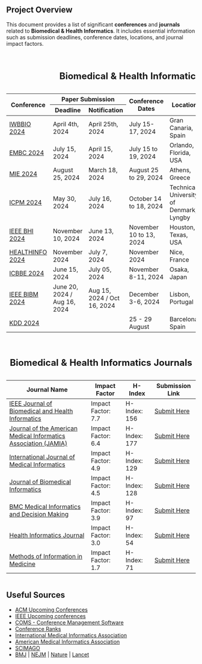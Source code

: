 ## Project Overview

This document provides a list of significant **conferences** and **journals** related to **Biomedical & Health Informatics**. It includes essential information such as submission deadlines, conference dates, locations, and journal impact factors.

<div align="center" style="overflow-x:auto;text-align:center;vertical-align: middle;">
<table border="0.5">
<caption> <h2> Biomedical & Health Informatics Conferences</h2</caption>
<thead>
<tr>
<th rowspan="2">Conference</th>
<th colspan="2">Paper Submission</th> 
<th rowspan="2">Conference Dates</th>
<th rowspan="2">Location</th>
<th colspan="3">Workshop Paper</th>
</tr>
<tr>
<th>Deadline</th><th>Notification</th><th>Name</th><th>Deadline</th><th>Notification</th>
</tr>
</thead>
<tbody>
<!-- Sort the conference dates before adding based on the dates -->
<tr>
    <td><a href="https://iwbbio.ugr.es/">IWBBIO 2024</a></td>
    <td>April 4th, 2024</td>
    <td>April 25th, 2024</td>
    <td>July 15- 17, 2024</td>
    <td>Gran Canaria, Spain</td>
    <td></td>
    <td></td>
    <td></td>
</tr>

<tr>
    <td><a href="https://embc.embs.org/2024/">EMBC 2024</a></td>
    <td>July 15, 2024</td>
    <td>April 15, 2024</td>
    <td>July 15 to 19, 2024</td>
    <td>Orlando, Florida, USA</td>
    <td></td>
    <td></td>
    <td></td>
</tr>

<tr>
    <td><a href="https://mie2024.org/">MIE 2024</a></td>
    <td>August 25, 2024</td>
    <td>March 18, 2024</td>
    <td>August 25 to 29, 2024</td>
    <td>Athens, Greece</td>
    <td></td>
    <td></td>
    <td></td>
</tr>
<tr>
    <td><a href="https://icpmconference.org/2024/">ICPM 2024</a></td>
    <td>May 30, 2024</td>
    <td>July 16, 2024</td>
    <td>October 14 to 18, 2024</td>
    <td>Technical University of Denmark, Lyngby</td>
    <td><a href="https://icpmconference.org/2024/workshops/">Workshops</a></td>
    <td></td>
    <td></td>
</tr>
<tr>
    <td><a href="https://bhi.embs.org/2024/">IEEE BHI 2024</a></td>
    <td>November 10, 2024</td>
    <td>June 13, 2024</td>
    <td>November 10 to 13, 2024</td>
    <td>Houston, Texas, USA</td>
    <td></td>
    <td></td>
    <td></td>
</tr>
<tr>
    <td><a href="https://www.iaria.org/conferences2024/HEALTHINFO24.html">HEALTHINFO 2024</a></td>
    <td>November 2024</td>
    <td>July 7, 2024</td>
    <td>November 2024</td>
    <td>Nice, France</td>
    <td></td>
    <td></td>
    <td></td>
</tr>
<tr>
    <td><a href="https://www.icbbe.com/index.html">ICBBE 2024</a></td>
    <td>June 15, 2024</td>
    <td>July 05, 2024</td>
    <td>November 8-11, 2024</td>
    <td>Osaka, Japan</td>
    <td></td>
    <td></td>
    <td></td>
</tr>
<tr>
    <td><a href="https://ieeebibm.org/BIBM2024/">IEEE BIBM 2024</a></td>
    <td>June 20, 2024 / Aug 16, 2024</td>
    <td>Aug 15, 2024 / Oct 16, 2024</td>
    <td>December 3-6, 2024</td>
    <td>Lisbon, Portugal</td>
    <td></td>
    <td></td>
    <td></td>
</tr>

<tr>
    <td><a href="https://kdd2024.kdd.org/">KDD 2024</a></td>
    <td></td>
    <td></td>
    <td>25 - 29 August</td>
    <td>Barcelona, Spain</td> 
    <td><a href="https://biokdd.org/biokdd24/regular.html">BIOKDD 2024</a></td>
    <td>May 28, 2024</td>
    <td>August 25, 2024</td>
</tr>


<!-- <tr>
<td><a href="conference_link_here">Conference Name</a></td>
<td>Submission Deadline</td>
<td>Notification Date</td>
<td>Conference Date</td>
<td>Location</td>
<td>Workshop Name</td>
<td>Workshop Deadline</td>
<td>Workshop Notification</td>
</tr> -->
<!-- Repeat the row block for each conference -->
</tbody>
</table>
</div>

<div align="center" style="overflow-x:auto;text-align:center;vertical-align: middle;">
<table border="0.5">
<caption> <h2> Biomedical & Health Informatics Journals</h2></caption>
<thead>
<tr>
<th>Journal Name</th>
<th>Impact Factor</th>
<th>H-Index</th>
<th>Submission Link</th>
</tr>
</thead>
<tbody>
<!-- Journals sorted by H-Index and Impact Factor -->
<tr>
    <td><a href="https://ieeexplore.ieee.org/xpl/RecentIssue.jsp?punumber=6221020">IEEE Journal of Biomedical and Health Informatics</a></td>
    <td>Impact Factor: 7.7</td>
    <td>H-Index: 156</td>
    <td><a href="https://ieee.atyponrex.com/journal/jbhi-embs">Submit Here</a></td>
</tr>
<tr>
    <td><a href="https://academic.oup.com/jamia">Journal of the American Medical Informatics Association (JAMIA)</a></td>
    <td>Impact Factor: 6.4</td>
    <td>H-Index: 177</td>
    <td><a href="http://mc.manuscriptcentral.com/jamia">Submit Here</a></td>
</tr>
<tr>
    <td><a href="https://www.sciencedirect.com/journal/international-journal-of-medical-informatics">International Journal of Medical Informatics</a></td>
    <td>Impact Factor: 4.9</td>
    <td>H-Index: 129</td>
    <td><a href="https://www.editorialmanager.com/IJMEDI">Submit Here</a></td>
</tr>
<tr>
    <td><a href="https://www.sciencedirect.com/journal/journal-of-biomedical-informatics">Journal of Biomedical Informatics</a></td>
    <td>Impact Factor: 4.5</td>
    <td>H-Index: 128</td>
    <td><a href="https://www.editorialmanager.com/jbi/default.aspx">Submit Here</a></td>
</tr>
<tr>
    <td><a href="https://bmcmedinformdecismak.biomedcentral.com/">BMC Medical Informatics and Decision Making</a></td>
    <td>Impact Factor: 3.9</td>
    <td>H-Index: 97</td>
    <td><a href="https://bmcmedinformdecismak.biomedcentral.com/submission-guidelines">Submit Here</a></td>
</tr>
<tr>
    <td><a href="https://journals.sagepub.com/home/jhi">Health Informatics Journal</a></td>
    <td>Impact Factor: 3.0</td>
    <td>H-Index: 54</td>
    <td><a href="https://journals.sagepub.com/author-instructions/JHI">Submit Here</a></td>
</tr>
<tr>
    <td><a href="https://www.thieme.de/de/methods-information-medicine/journal-information-121222.htm">Methods of Information in Medicine</a></td>
    <td>Impact Factor: 1.7</td>
    <td>H-Index: 71</td>
    <td><a href="https://mc.manuscriptcentral.com/methods">Submit Here</a></td>
</tr>
</tbody>
</table>
</div>


## Useful Sources

- [ACM Upcoming Conferences](https://www.acm.org/upcoming-conferences)
- [IEEE Upcoming conferences](https://conferences.ieee.org/conferences_events/conferences/search?q=*&subsequent_q=&date=all&from=&to=&region=all&country=all&pos=0&sortorder=desc&sponsor=&sponsor_type=all&state=all&field_of_interest=all&sortfield=relevance)
- [COMS - Conference Management Software](https://conference-service.com/conferences/index.html)
- [Conference Ranks](http://www.conferenceranks.com/)
- [International Medical Informatics Association](https://amia.org/education-events)
- [American Medical Informatics Association](https://imia-medinfo.org/wp/)
- [SCIMAGO](https://www.scimagojr.com/journalrank.php)
- [BMJ](https://journals.bmj.com/home) | [NEJM](https://www.nejm.org/) | [Nature](https://www.nature.com/siteindex) | [Lancet](https://www.thelancet.com/journals/lancet/article/PIIS0140-6736(01)32110-4/fulltext)

